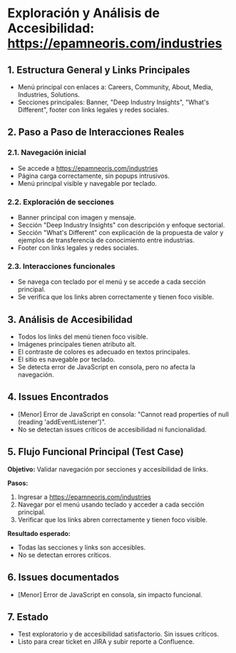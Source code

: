 # Exploración y Análisis de Accesibilidad: https://epamneoris.com/industries

## 1. Estructura General y Links Principales
- Menú principal con enlaces a: Careers, Community, About, Media, Industries, Solutions.
- Secciones principales: Banner, "Deep Industry Insights", "What's Different", footer con links legales y redes sociales.

## 2. Paso a Paso de Interacciones Reales
### 2.1. Navegación inicial
- Se accede a https://epamneoris.com/industries
- Página carga correctamente, sin popups intrusivos.
- Menú principal visible y navegable por teclado.

### 2.2. Exploración de secciones
- Banner principal con imagen y mensaje.
- Sección "Deep Industry Insights" con descripción y enfoque sectorial.
- Sección "What's Different" con explicación de la propuesta de valor y ejemplos de transferencia de conocimiento entre industrias.
- Footer con links legales y redes sociales.

### 2.3. Interacciones funcionales
- Se navega con teclado por el menú y se accede a cada sección principal.
- Se verifica que los links abren correctamente y tienen foco visible.

## 3. Análisis de Accesibilidad
- Todos los links del menú tienen foco visible.
- Imágenes principales tienen atributo alt.
- El contraste de colores es adecuado en textos principales.
- El sitio es navegable por teclado.
- Se detecta error de JavaScript en consola, pero no afecta la navegación.

## 4. Issues Encontrados
- [Menor] Error de JavaScript en consola: "Cannot read properties of null (reading 'addEventListener')".
- No se detectan issues críticos de accesibilidad ni funcionalidad.

## 5. Flujo Funcional Principal (Test Case)
**Objetivo:** Validar navegación por secciones y accesibilidad de links.

**Pasos:**
1. Ingresar a https://epamneoris.com/industries
2. Navegar por el menú usando teclado y acceder a cada sección principal.
3. Verificar que los links abren correctamente y tienen foco visible.

**Resultado esperado:**
- Todas las secciones y links son accesibles.
- No se detectan errores críticos.

## 6. Issues documentados
- [Menor] Error de JavaScript en consola, sin impacto funcional.

## 7. Estado
- Test exploratorio y de accesibilidad satisfactorio. Sin issues críticos.
- Listo para crear ticket en JIRA y subir reporte a Confluence.
